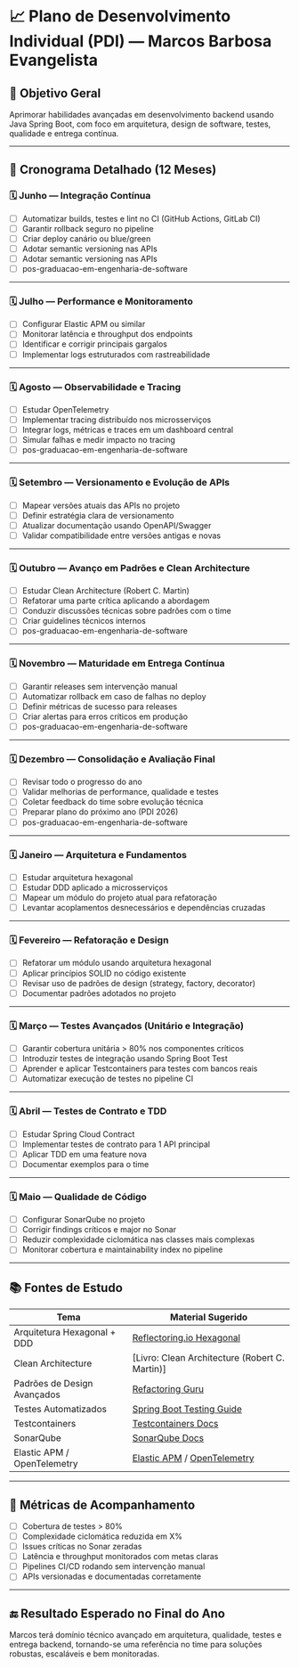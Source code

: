 # 📈 Plano de Desenvolvimento Individual (PDI) — Marcos Barbosa Evangelista

## 🎯 Objetivo Geral  
Aprimorar habilidades avançadas em desenvolvimento backend usando Java Spring Boot, com foco em arquitetura, design de software, testes, qualidade e entrega contínua.

---

## 📅 Cronograma Detalhado (12 Meses)

### 🗓 Junho — Integração Contínua
- [ ] Automatizar builds, testes e lint no CI (GitHub Actions, GitLab CI)
- [ ] Garantir rollback seguro no pipeline
- [ ] Criar deploy canário ou blue/green
- [ ] Adotar semantic versioning nas APIs
- [ ] Adotar semantic versioning nas APIs
- [ ] pos-graduacao-em-engenharia-de-software

---

### 🗓 Julho — Performance e Monitoramento
- [ ] Configurar Elastic APM ou similar
- [ ] Monitorar latência e throughput dos endpoints
- [ ] Identificar e corrigir principais gargalos
- [ ] Implementar logs estruturados com rastreabilidade

---

### 🗓 Agosto — Observabilidade e Tracing
- [ ] Estudar OpenTelemetry
- [ ] Implementar tracing distribuído nos microsserviços
- [ ] Integrar logs, métricas e traces em um dashboard central
- [ ] Simular falhas e medir impacto no tracing
- [ ] pos-graduacao-em-engenharia-de-software

---

### 🗓 Setembro — Versionamento e Evolução de APIs
- [ ] Mapear versões atuais das APIs no projeto
- [ ] Definir estratégia clara de versionamento
- [ ] Atualizar documentação usando OpenAPI/Swagger
- [ ] Validar compatibilidade entre versões antigas e novas

---

### 🗓 Outubro — Avanço em Padrões e Clean Architecture
- [ ] Estudar Clean Architecture (Robert C. Martin)
- [ ] Refatorar uma parte crítica aplicando a abordagem
- [ ] Conduzir discussões técnicas sobre padrões com o time
- [ ] Criar guidelines técnicos internos
- [ ] pos-graduacao-em-engenharia-de-software

---

### 🗓 Novembro — Maturidade em Entrega Contínua
- [ ] Garantir releases sem intervenção manual
- [ ] Automatizar rollback em caso de falhas no deploy
- [ ] Definir métricas de sucesso para releases
- [ ] Criar alertas para erros críticos em produção
- [ ] pos-graduacao-em-engenharia-de-software

---

### 🗓 Dezembro — Consolidação e Avaliação Final
- [ ] Revisar todo o progresso do ano
- [ ] Validar melhorias de performance, qualidade e testes
- [ ] Coletar feedback do time sobre evolução técnica
- [ ] Preparar plano do próximo ano (PDI 2026)
- [ ] pos-graduacao-em-engenharia-de-software

---

### 🗓 Janeiro — Arquitetura e Fundamentos
- [ ] Estudar arquitetura hexagonal
- [ ] Estudar DDD aplicado a microsserviços
- [ ] Mapear um módulo do projeto atual para refatoração
- [ ] Levantar acoplamentos desnecessários e dependências cruzadas

---

### 🗓 Fevereiro — Refatoração e Design
- [ ] Refatorar um módulo usando arquitetura hexagonal
- [ ] Aplicar princípios SOLID no código existente
- [ ] Revisar uso de padrões de design (strategy, factory, decorator)
- [ ] Documentar padrões adotados no projeto

---

### 🗓 Março — Testes Avançados (Unitário e Integração)
- [ ] Garantir cobertura unitária > 80% nos componentes críticos
- [ ] Introduzir testes de integração usando Spring Boot Test
- [ ] Aprender e aplicar Testcontainers para testes com bancos reais
- [ ] Automatizar execução de testes no pipeline CI

---

### 🗓 Abril — Testes de Contrato e TDD
- [ ] Estudar Spring Cloud Contract
- [ ] Implementar testes de contrato para 1 API principal
- [ ] Aplicar TDD em uma feature nova
- [ ] Documentar exemplos para o time

---

### 🗓 Maio — Qualidade de Código
- [ ] Configurar SonarQube no projeto
- [ ] Corrigir findings críticos e major no Sonar
- [ ] Reduzir complexidade ciclomática nas classes mais complexas
- [ ] Monitorar cobertura e maintainability index no pipeline

---

## 📚 Fontes de Estudo

| Tema                          | Material Sugerido                                                                 |
|-------------------------------|----------------------------------------------------------------------------------|
| Arquitetura Hexagonal + DDD   | [Reflectoring.io Hexagonal](https://reflectoring.io/spring-hexagonal/)            |
| Clean Architecture            | [Livro: Clean Architecture (Robert C. Martin)]                                     |
| Padrões de Design Avançados   | [Refactoring Guru](https://refactoring.guru/design-patterns)                      |
| Testes Automatizados          | [Spring Boot Testing Guide](https://spring.io/guides/gs/testing-web/)             |
| Testcontainers                | [Testcontainers Docs](https://www.testcontainers.org/)                            |
| SonarQube                     | [SonarQube Docs](https://docs.sonarsource.com/)                                   |
| Elastic APM / OpenTelemetry   | [Elastic APM](https://www.elastic.co/apm) / [OpenTelemetry](https://opentelemetry.io/) |

---

## 🧪 Métricas de Acompanhamento
- [ ] Cobertura de testes > 80%
- [ ] Complexidade ciclomática reduzida em X%
- [ ] Issues críticas no Sonar zeradas
- [ ] Latência e throughput monitorados com metas claras
- [ ] Pipelines CI/CD rodando sem intervenção manual
- [ ] APIs versionadas e documentadas corretamente

---

## 🔚 Resultado Esperado no Final do Ano
Marcos terá domínio técnico avançado em arquitetura, qualidade, testes e entrega backend, tornando-se uma referência no time para soluções robustas, escaláveis e bem monitoradas.
